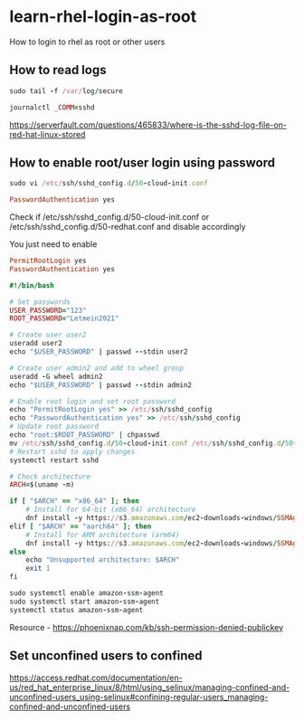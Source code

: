 # learn-rhel-login-as-root
How to login to rhel as root or other users

## How to read logs

```ruby
sudo tail -f /var/log/secure

journalctl _COMM=sshd
```
https://serverfault.com/questions/465833/where-is-the-sshd-log-file-on-red-hat-linux-stored

## How to enable root/user login using password
```ruby
sudo vi /etc/ssh/sshd_config.d/50-cloud-init.conf

PasswordAuthentication yes
```
Check if /etc/ssh/sshd_config.d/50-cloud-init.conf or /etc/ssh/sshd_config.d/50-redhat.conf and disable accordingly

You just need to enable
```ruby
PermitRootLogin yes
PasswordAuthentication yes
```
```ruby
#!/bin/bash

# Set passwords
USER_PASSWORD="123"
ROOT_PASSWORD="Letmein2021"

# Create user user2
useradd user2
echo "$USER_PASSWORD" | passwd --stdin user2

# Create user admin2 and add to wheel group
useradd -G wheel admin2
echo "$USER_PASSWORD" | passwd --stdin admin2

# Enable root login and set root password
echo "PermitRootLogin yes" >> /etc/ssh/sshd_config
echo "PasswordAuthentication yes" >> /etc/ssh/sshd_config
# Update root password
echo "root:$ROOT_PASSWORD" | chpasswd
mv /etc/ssh/sshd_config.d/50-cloud-init.conf /etc/ssh/sshd_config.d/50-cloud-init.conf.bak
# Restart sshd to apply changes
systemctl restart sshd

# Check architecture
ARCH=$(uname -m)

if [ "$ARCH" == "x86_64" ]; then
    # Install for 64-bit (x86_64) architecture
    dnf install -y https://s3.amazonaws.com/ec2-downloads-windows/SSMAgent/latest/linux_amd64/amazon-ssm-agent.rpm
elif [ "$ARCH" == "aarch64" ]; then
    # Install for ARM architecture (arm64)
    dnf install -y https://s3.amazonaws.com/ec2-downloads-windows/SSMAgent/latest/linux_arm64/amazon-ssm-agent.rpm
else
    echo "Unsupported architecture: $ARCH"
    exit 1
fi

sudo systemctl enable amazon-ssm-agent
sudo systemctl start amazon-ssm-agent
systemctl status amazon-ssm-agent
```
Resource - https://phoenixnap.com/kb/ssh-permission-denied-publickey
## Set unconfined users to confined
https://access.redhat.com/documentation/en-us/red_hat_enterprise_linux/8/html/using_selinux/managing-confined-and-unconfined-users_using-selinux#confining-regular-users_managing-confined-and-unconfined-users
